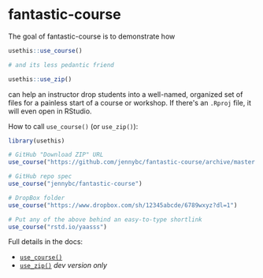 # fantastic-course

The goal of fantastic-course is to demonstrate how

``` r
usethis::use_course()

# and its less pedantic friend

usethis::use_zip()
```

can help an instructor drop students into a well-named, organized set of files for a painless start of a course or workshop. If there's an `.Rproj` file, it
will even open in RStudio.

How to call `use_course()` (or `use_zip()`):

``` r
library(usethis)

# GitHub "Download ZIP" URL
use_course("https://github.com/jennybc/fantastic-course/archive/master.zip")

# GitHub repo spec
use_course("jennybc/fantastic-course")

# DropBox folder
use_course("https://www.dropbox.com/sh/12345abcde/6789wxyz?dl=1")

# Put any of the above behind an easy-to-type shortlink
use_course("rstd.io/yaasss")
```

Full details in the docs:

  * [`use_course()`](https://usethis.r-lib.org/reference/use_course.html)
  * [`use_zip()`](https://usethis.r-lib.org/dev/reference/zip-utils.html) *dev version only*
